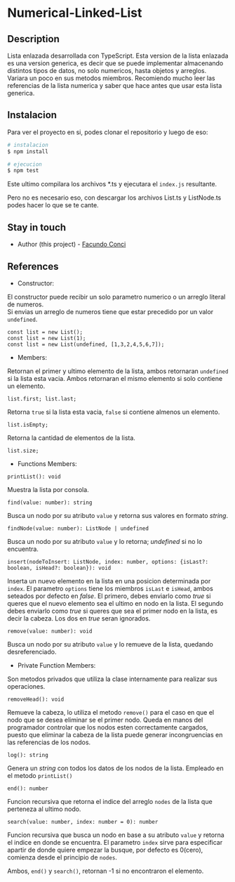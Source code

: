 # Numerical-Linked-List

## Description

Lista enlazada desarrollada con TypeScript.
Esta version de la lista enlazada es una version generica, es decir que se puede implementar almacenando distintos tipos de datos, no solo numericos, hasta objetos y arreglos. Variara un poco en sus metodos miembros. Recomiendo mucho leer las referencias de la lista numerica y saber que hace antes que usar esta lista generica.

## Instalacion

Para ver el proyecto en si, podes clonar el repositorio y luego de eso:

```bash
# instalacion
$ npm install

# ejecucion
$ npm test

```

Este ultimo compilara los archivos \*.ts y ejecutara el `index.js` resultante.

Pero no es necesario eso, con descargar los archivos List.ts y ListNode.ts podes hacer lo que se te cante.

## Stay in touch

- Author (this project) - [Facundo Conci](https://www.linkedin.com/in/facundo-ignacio-conci-caceres/)

## References

- Constructor:

El constructor puede recibir un solo parametro numerico o un arreglo literal de numeros.<br/>
Si envias un arreglo de numeros tiene que estar precedido por un valor `undefined`.

```
const list = new List();
const list = new List(1);
const list = new List(undefined, [1,3,2,4,5,6,7]);
```

- Members:

Retornan el primer y ultimo elemento de la lista, ambos retornaran `undefined` si la lista esta vacia.
Ambos retornaran el mismo elemento si solo contiene un elemento.

```
list.first; list.last;
```

Retorna `true` si la lista esta vacia, `false` si contiene almenos un elemento.

```
list.isEmpty;
```

Retorna la cantidad de elementos de la lista.

```
list.size;
```

- Functions Members:

```
printList(): void
```

Muestra la lista por consola.

```
find(value: number): string
```

Busca un nodo por su atributo `value` y retorna sus valores en formato _string_.

```
findNode(value: number): ListNode | undefined
```

Busca un nodo por su atributo `value` y lo retorna; _undefined_ si no lo encuentra.

```
insert(nodeToInsert: ListNode, index: number, options: {isLast?: boolean, isHead?: boolean}): void
```

Inserta un nuevo elemento en la lista en una posicion determinada por `index`. El parametro `options` tiene los miembros `isLast` e `isHead`, ambos seteados por defecto en _false_. El primero, debes enviarlo como _true_ si queres que el nuevo elemento sea el ultimo en nodo en la lista.
El segundo debes enviarlo como _true_ si queres que sea el primer nodo en la lista, es decir la cabeza.
Los dos en _true_ seran ignorados.

```
remove(value: number): void
```

Busca un nodo por su atributo `value` y lo remueve de la lista, quedando desreferenciado.

- Private Function Members:

Son metodos privados que utiliza la clase internamente para realizar sus operaciones.

```
removeHead(): void
```

Remueve la cabeza, lo utiliza el metodo `remove()` para el caso en que el nodo que se desea eliminar se el primer nodo. Queda en manos del programador controlar que los nodos esten correctamente cargados, puesto que eliminar la cabeza de la lista puede generar incongruencias en las referencias de los nodos.

```
log(): string
```

Genera un _string_ con todos los datos de los nodos de la lista. Empleado en el metodo `printList()`

```
end(): number
```

Funcion recursiva que retorna el indice del arreglo `nodes` de la lista que perteneza al ultimo nodo.

```
search(value: number, index: number = 0): number
```

Funcion recursiva que busca un nodo en base a su atributo `value` y retorna el indice en donde se encuentra. El parametro `index` sirve para especificar apartir de donde quiere empezar la busque, por defecto es 0(cero), comienza desde el principio de `nodes`.

Ambos, `end()` y `search()`, retornan -1 si no encontraron el elemento.
